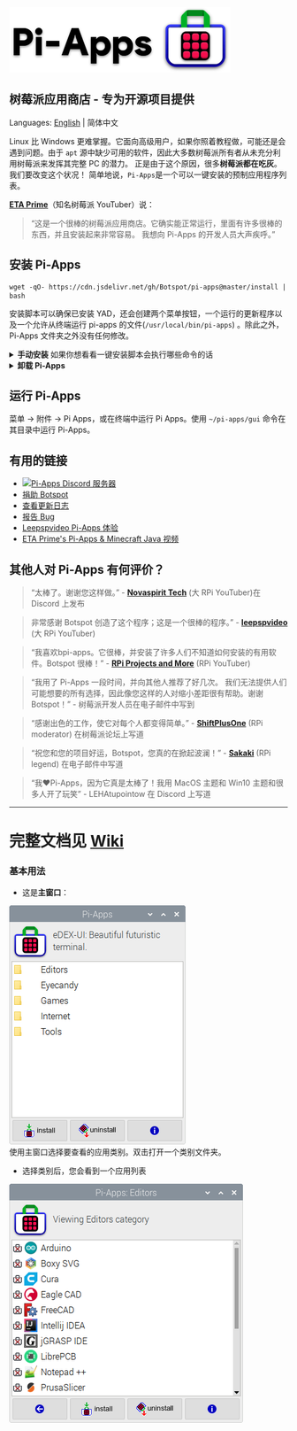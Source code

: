 ![logo](https://github.com/Botspot/pi-apps/blob/master/icons/proglogo.png?raw=true)
## 树莓派应用商店 - 专为开源项目提供
Languages: [English](./README.md) | 简体中文

Linux 比 Windows 更难掌握。它面向高级用户，如果你照着教程做，可能还是会遇到问题。由于 `apt` 源中缺少可用的软件，因此大多数树莓派所有者从未充分利用树莓派来发挥其完整 PC 的潜力。
正是由于这个原因，很多**树莓派都在吃灰**。我们要改变这个状况！
简单地说，`Pi-Apps`是一个可以一键安装的预制应用程序列表。

**[ETA Prime](https://www.youtube.com/watch?v=oqNWJ52DLes)**（知名树莓派 YouTuber）说：

> “这是一个很棒的树莓派应用商店。它确实能正常运行，里面有许多很棒的东西，并且安装起来非常容易。
> 我想向 Pi-Apps 的开发人员大声疾呼。”

## 安装 Pi-Apps
```
wget -qO- https://cdn.jsdelivr.net/gh/Botspot/pi-apps@master/install | bash
```
安装脚本可以确保已安装 YAD，还会创建两个菜单按钮，一个运行的更新程序以及一个允许从终端运行 pi-apps 的文件(`/usr/local/bin/pi-apps`) 。除此之外，Pi-Apps 文件夹之外没有任何修改。

<details>
<summary><b>手动安装</b> 如果你想看看一键安装脚本会执行哪些命令的话</summary>
手动安装 Pi-Apps:
 
```
git clone https://github.com/Botspot/pi-apps
~/pi-apps/install
```
</details>

<details>
<summary><b>卸载 Pi-Apps</b></summary>
卸载 Pi-Apps:

```
~/pi-apps/uninstall
```
</details>

## 运行 Pi-Apps

菜单 -> 附件 -> Pi Apps，或在终端中运行 Pi Apps。使用 `~/pi-apps/gui` 命令在其目录中运行 Pi-Apps。
## 有用的链接
- [![Pi-Apps Discord 服务器](https://img.shields.io/discord/770629697909424159.svg?color=7289da&label=Pi-Apps%20Discord%20server&logo=discord)](https://discord.gg/RXSTvaUvuu)
- [捐助 Botspot](https://paypal.me/josephmarchand)
- [查看更新日志](https://github.com/Botspot/pi-apps/blob/master/CHANGELOG.md)
- [报告 Bug](https://github.com/Botspot/pi-apps/issues/new)
- [Leepspvideo Pi-Apps 体验](https://www.youtube.com/watch?v=zxyWQ3FV98I)
- [ETA Prime's Pi-Apps & Minecraft Java 视频](https://www.youtube.com/watch?v=oqNWJ52DLes)

## 其他人对 Pi-Apps 有何评价？
> “太棒了。谢谢您这样做。” - **[Novaspirit Tech](youtube.com/novaspirittech)** (大 RPi YouTuber)在 Discord 上发布

> 非常感谢 Botspot 创造了这个程序；这是一个很棒的程序。” - **[leepspvideo](https://www.youtube.com/watch?v=zxyWQ3FV98I)** (大 RPi YouTuber)

> “我喜欢bpi-apps。它很棒，并安装了许多人们不知道如何安装的有用软件。Botspot 很棒！” - **[RPi Projects and More](https://www.youtube.com/channel/UCkv0fW0EIUTKw6pYEnTjTbQ)** (RPi YouTuber)

> “我用了 Pi-Apps 一段时间，并向其他人推荐了好几次。
> 我们无法提供人们可能想要的所有选择，因此像您这样的人对缩小差距很有帮助。谢谢 Botspot！” - 树莓派开发人员在电子邮件中写到

> “感谢出色的工作，使它对每个人都变得简单。” - [**ShiftPlusOne**](https://www.raspberrypi.org/forums/viewtopic.php?f=63&t=290329&p=1755860#p1755857) (RPi moderator) 在树莓派论坛上写道

> “祝您和您的项目好运，Botspot，您真的在掀起波澜！” - **[Sakaki](https://github.com/sakaki-)** (RPi legend) 在电子邮件中写道

> “我❤️Pi-Apps，因为它真是太棒了！我用 MacOS 主题和 Win10 主题和很多人开了玩笑” - LEHAtupointow 在 Discord 上写道

<hr>

# 完整文档见 [Wiki](https://github.com/Botspot/pi-apps/wiki) 

### 基本用法
- 这是**主窗口**：

![主窗口](https://github.com/Botspot/pi-apps/blob/master/icons/screenshots/main%20window.png?raw=true)  
使用主窗口选择要查看的应用类别。双击打开一个类别文件夹。
- 选择类别后，您会看到一个应用列表

![应用列表](https://github.com/Botspot/pi-apps/blob/master/icons/screenshots/app%20list.png?raw=true)  
